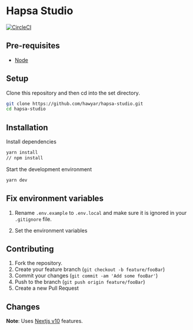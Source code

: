 # Hapsa Studio 

[![CircleCI](https://circleci.com/gh/hawyar/hapsa-studio.svg?style=shield)](https://app.circleci.com/pipelines/github/hawyar/hapsa-studio)
## Pre-requisites

- [Node](https://nodejs.org/en/)

## Setup

Clone this repository and then cd into the set directory.

```bash
git clone https://github.com/hawyar/hapsa-studio.git
cd hapsa-studio
```

## Installation

Install dependencies

```bash
yarn install
// npm install
```

Start the development environment

```bash
yarn dev
```

## Fix environment variables

1. Rename `.env.example` to `.env.local` and make sure it is ignored in your `.gitignore` file.

2. Set the environment variables

## Contributing

1. Fork the repository.
2. Create your feature branch (`git checkout -b feature/fooBar`)
3. Commit your changes (`git commit -am 'Add some fooBar'`)
4. Push to the branch (`git push origin feature/fooBar`)
5. Create a new Pull Request

## Changes

**Note**: Uses [Nextjs v10](https://nextjs.org/blog/next-10) features.
